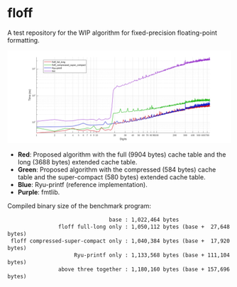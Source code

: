 # floff
A test repository for the WIP algorithm for fixed-precision floating-point formatting.


![benchmark](subproject/benchmark/results/to_chars_fixed_precision_benchmark_binary64.png)
- **Red**: Proposed algorithm with the full (9904 bytes) cache table and the long (3688 bytes) extended cache table.
- **Green**: Proposed algorithm with the compressed (584 bytes) cache table and the super-compact (580 bytes) extended cache table.
- **Blue**: Ryu-printf (reference implementation).
- **Purple**: fmtlib.

Compiled binary size of the benchmark program:
```
                                base : 1,022,464 bytes
                floff full-long only : 1,050,112 bytes (base +  27,648 bytes)
 floff compressed-super-compact only : 1,040,384 bytes (base +  17,920 bytes)
                     Ryu-printf only : 1,133,568 bytes (base + 111,104 bytes)
                above three together : 1,180,160 bytes (base + 157,696 bytes)
```
